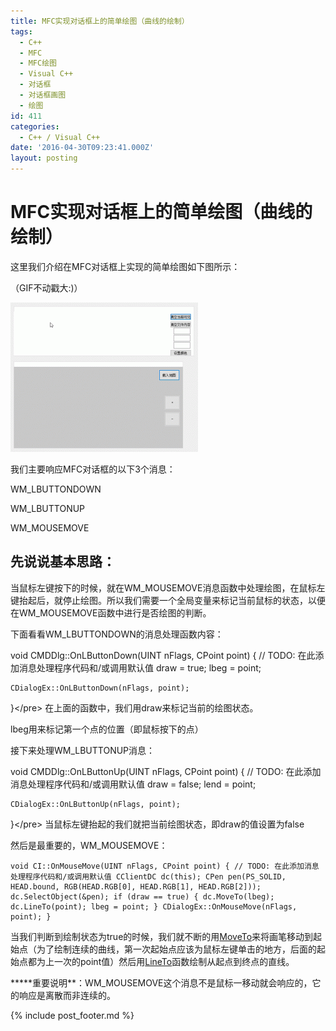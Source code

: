 ```yaml
---
title: MFC实现对话框上的简单绘图（曲线的绘制）
tags:
  - C++
  - MFC
  - MFC绘图
  - Visual C++
  - 对话框
  - 对话框画图
  - 绘图
id: 411
categories:
  - C++ / Visual C++
date: '2016-04-30T09:23:41.000Z'
layout: posting
---
```


# MFC实现对话框上的简单绘图（曲线的绘制）

这里我们介绍在MFC对话框上实现的简单绘图如下图所示：

（GIF不动戳大:\)）

[![ezgif-1760387173](https://raw.githubusercontent.com/ankanch/blog/master/images/wp-content/uploads/2016/04/ezgif-1760387173-300x239.gif)](https://raw.githubusercontent.com/ankanch/blog/master/images/wp-content/uploads/2016/04/ezgif-1760387173.gif)

我们主要响应MFC对话框的以下3个消息：

WM\_LBUTTONDOWN

WM\_LBUTTONUP

WM\_MOUSEMOVE

## 先说说基本思路：

当鼠标左键按下的时候，就在WM\_MOUSEMOVE消息函数中处理绘图，在鼠标左键抬起后，就停止绘图。所以我们需要一个全局变量来标记当前鼠标的状态，以便在WM\_MOUSEMOVE函数中进行是否绘图的判断。

下面看看WM\_LBUTTONDOWN的消息处理函数内容：

void CMDDlg::OnLButtonDown\(UINT nFlags, CPoint point\) { // TODO: 在此添加消息处理程序代码和/或调用默认值 draw = true; lbeg = point;

```text
CDialogEx::OnLButtonDown(nFlags, point);
```

}&lt;/pre&gt; 在上面的函数中，我们用draw来标记当前的绘图状态。

lbeg用来标记第一个点的位置（即鼠标按下的点）

接下来处理WM\_LBUTTONUP消息：

void CMDDlg::OnLButtonUp\(UINT nFlags, CPoint point\) { // TODO: 在此添加消息处理程序代码和/或调用默认值 draw = false; lend = point;

```text
CDialogEx::OnLButtonUp(nFlags, point);
```

}&lt;/pre&gt; 当鼠标左键抬起的我们就把当前绘图状态，即draw的值设置为false

然后是最重要的，WM\_MOUSEMOVE：

```
void CI::OnMouseMove(UINT nFlags, CPoint point) { // TODO: 在此添加消息处理程序代码和/或调用默认值 CClientDC dc(this); CPen pen(PS_SOLID, HEAD.bound, RGB(HEAD.RGB[0], HEAD.RGB[1], HEAD.RGB[2])); dc.SelectObject(&pen); if (draw == true) { dc.MoveTo(lbeg); dc.LineTo(point); lbeg = point; } CDialogEx::OnMouseMove(nFlags, point); }
```

当我们判断到绘制状态为true的时候，我们就不断的用[MoveTo](https://msdn.microsoft.com/en-us/library/kchtckce.aspx)来将画笔移动到起始点（为了绘制连续的曲线，第一次起始点应该为鼠标左键单击的地方，后面的起始点都为上一次的point值）然后用[LineTo](https://msdn.microsoft.com/en-us/library/wzc1344s.aspx)函数绘制从起点到终点的直线。

**\***重要说明\*\*：WM\_MOUSEMOVE这个消息不是鼠标一移动就会响应的，它的响应是离散而非连续的。



{% include post_footer.md %}